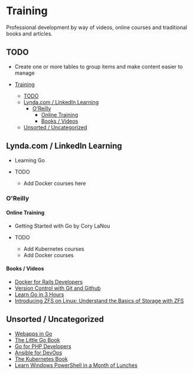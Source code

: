 # Training

Professional development by way of videos, online courses and traditional
books and articles.

## TODO

- Create one or more tables to group items and make content easier to manage

- [Training](#Training)
  - [TODO](#TODO)
  - [Lynda.com / LinkedIn Learning](#Lyndacom--LinkedIn-Learning)
    - [O'Reilly](#OReilly)
      - [Online Training](#Online-Training)
      - [Books / Videos](#Books--Videos)
  - [Unsorted / Uncategorized](#Unsorted--Uncategorized)

## Lynda.com / LinkedIn Learning

- Learning Go

- TODO
  - Add Docker courses here

### O'Reilly

#### Online Training

- Getting Started with Go by Cory LaNou

- TODO
  - Add Kubernetes courses
  - Add Docker courses

#### Books / Videos

- [Docker for Rails Developers](https://learning.oreilly.com/api/v1/dashboard/continue/9781680506730)
- [Version Control with Git and Github](https://learning.oreilly.com/videos/-/9781634625326/continue)
- [Learn Go in 3 Hours](https://learning.oreilly.com/videos/learn-go-in/9781788992053)
- [Introducing ZFS on Linux: Understand the Basics of Storage with ZFS](https://learning.oreilly.com/library/view/introducing-zfs-on/9781484233061/)

## Unsorted / Uncategorized

- [Webapps in Go](https://leanpub.com/antitextbookGo)
- [The Little Go Book](https://www.openmymind.net/The-Little-Go-Book/)
- [Go for PHP Developers](https://leanpub.com/go-for-php-devs/)
- [Ansible for DevOps](https://www.ansiblefordevops.com/)
- [The Kubernetes Book](https://leanpub.com/thekubernetesbook)
- [Learn Windows PowerShell in a Month of Lunches](https://www.manning.com/books/learn-windows-powershell-in-a-month-of-lunches)
